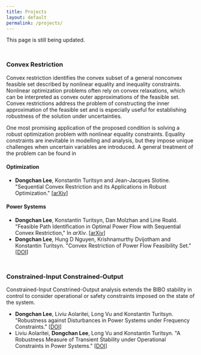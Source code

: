 ```yaml
---
title: Projects
layout: default
permalink: /projects/
---
```


This page is still being updated.

<hr style="height:10px; visibility:hidden;" />

### **Convex Restriction**

Convex restriction identifies the convex subset of a general nonconvex feasible set described by nonlinear equality and inequality constraints. Nonlinear optimization problems often rely on convex relaxations, which can be interpreted as convex outer approximations of the feasible set. Convex restrictions address the problem of constructing the inner approximation of the feasible set and is especially useful for establishing robustness of the solution under uncertainties.

One most promising application of the proposed condition is solving a robust optimization problem with nonlinear equality constraints. Equality constraints are inevitable in modelling and analysis, but they impose unique challenges when uncertain variables are introduced. A general treatment of the problem can be found in

#### Optimization
- **Dongchan Lee**, Konstantin Turitsyn and Jean-Jacques Slotine. "Sequential Convex Restriction and its Applications in Robust Optimization." [[arXiv](https://arxiv.org/abs/1909.01778)]

#### Power Systems
- **Dongchan Lee**, Konstantin Turitsyn, Dan Molzhan and Line Roald. "Feasible Path Identification in Optimal Power Flow with Sequential Convex Restriction," In *arXiv*. [[arXiv](https://arxiv.org/abs/1906.09483)]
- **Dongchan Lee**, Hung D Nguyen, Krishnamurthy Dvijotham and Konstantin Turitsyn. "Convex Restriction of Power Flow Feasibility Set." [[DOI](https://ieeexplore.ieee.org/abstract/document/8771227)]

<hr style="height:10px; visibility:hidden;" />

### **Constrained-Input Constrained-Output**

Constrained-Input Constrined-Output analysis extends the BIBO stability in control to consider operational or safety constraints imposed on the state of the system.

- **Dongchan Lee**, Liviu Aolaritei, Long Vu and Konstantin Turitsyn. "Robustness against Disturbances in Power Systems under Frequency Constraints." [[DOI](https://ieeexplore.ieee.org/abstract/document/8648151)]
- Liviu Aolaritei, **Dongchan Lee**, Long Vu and Konstantin Turitsyn. "A Robustness Measure of Transient Stability under Operational Constraints in Power Systems." [[DOI](https://ieeexplore.ieee.org/document/8386649)]

